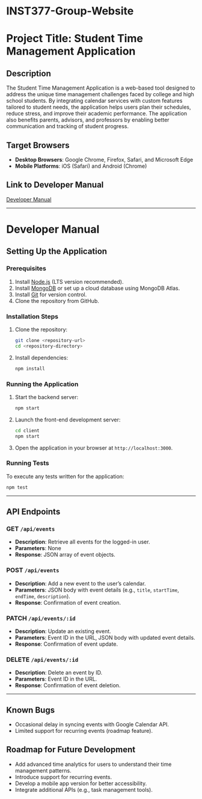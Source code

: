 # INST377-Group-Website

# Project Title: Student Time Management Application

## Description
The Student Time Management Application is a web-based tool designed to address the unique time management challenges faced by college and high school students. By integrating calendar services with custom features tailored to student needs, the application helps users plan their schedules, reduce stress, and improve their academic performance. The application also benefits parents, advisors, and professors by enabling better communication and tracking of student progress.

## Target Browsers
- **Desktop Browsers**: Google Chrome, Firefox, Safari, and Microsoft Edge
- **Mobile Platforms**: iOS (Safari) and Android (Chrome)

## Link to Developer Manual
[Developer Manual](#developer-manual)

---

# Developer Manual

## Setting Up the Application

### Prerequisites
1. Install [Node.js](https://nodejs.org/) (LTS version recommended).
2. Install [MongoDB](https://www.mongodb.com/try/download/community) or set up a cloud database using MongoDB Atlas.
3. Install [Git](https://git-scm.com/) for version control.
4. Clone the repository from GitHub.

### Installation Steps
1. Clone the repository:
   ```bash
   git clone <repository-url>
   cd <repository-directory>
   ```
2. Install dependencies:
   ```bash
   npm install
   ```

### Running the Application
1. Start the backend server:
   ```bash
   npm start
   ```
2. Launch the front-end development server:
   ```bash
   cd client
   npm start
   ```
3. Open the application in your browser at `http://localhost:3000`.

### Running Tests
To execute any tests written for the application:
```bash
npm test
```

---

## API Endpoints

### **GET** `/api/events`
- **Description**: Retrieve all events for the logged-in user.
- **Parameters**: None
- **Response**: JSON array of event objects.

### **POST** `/api/events`
- **Description**: Add a new event to the user’s calendar.
- **Parameters**: JSON body with event details (e.g., `title`, `startTime`, `endTime`, `description`).
- **Response**: Confirmation of event creation.

### **PATCH** `/api/events/:id`
- **Description**: Update an existing event.
- **Parameters**: Event ID in the URL, JSON body with updated event details.
- **Response**: Confirmation of event update.

### **DELETE** `/api/events/:id`
- **Description**: Delete an event by ID.
- **Parameters**: Event ID in the URL.
- **Response**: Confirmation of event deletion.

---

## Known Bugs
- Occasional delay in syncing events with Google Calendar API.
- Limited support for recurring events (roadmap feature).

## Roadmap for Future Development
- Add advanced time analytics for users to understand their time management patterns.
- Introduce support for recurring events.
- Develop a mobile app version for better accessibility.
- Integrate additional APIs (e.g., task management tools).


